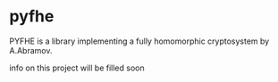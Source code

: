 # pyfhe
PYFHE is a library implementing a fully homomorphic cryptosystem by A.Abramov.


info on this project will be filled soon
